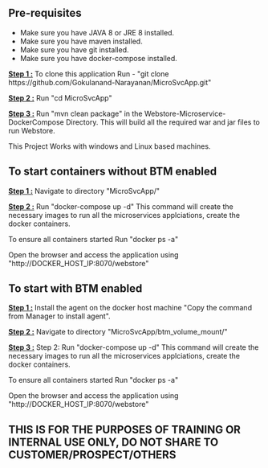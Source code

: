 
<h2>Pre-requisites</h2> 
<ul>
  <li>Make sure you have JAVA 8 or JRE 8 installed.</li>
  <li>Make sure you have maven installed.</li>
  <li>Make sure you have git installed.</li>
  <li>Make sure you have docker-compose installed.</li>
</ul>
<b><u>Step 1 :</u></b> To clone this application Run - "git clone https://github.com/Gokulanand-Narayanan/MicroSvcApp.git"

<b><u>Step 2 :</u></b> Run "cd MicroSvcApp"

<b><u>Step 3 :</u></b> Run "mvn clean package" in the Webstore-Microservice-DockerCompose Directory. This will build all the required war and jar files to run Webstore.

This Project Works with windows and Linux based machines.

<h2>To start containers without BTM enabled</h2>

<b><u>Step 1 :</u></b> Navigate to directory "MicroSvcApp/"  

<b><u>Step 2 :</u></b> Run "docker-compose up -d" This command will create the necessary images to run all the microservices applciations, create the docker containers. 

To ensure all containers started  Run "docker ps -a"

Open the browser and access the application using "http://DOCKER_HOST_IP:8070/webstore"


<h2>To start with BTM enabled </h2>

<b><u>Step 1 :</u></b> Install the agent on the docker host machine "Copy the command from Manager to install agent".

<b><u>Step 2 :</u></b> Navigate to directory "MicroSvcApp/btm_volume_mount/" 

<b><u>Step 3 :</u></b> Step 2: Run "docker-compose up -d" This command will create the necessary images to run all the microservices applciations, create the docker containers.

To ensure all containers started  Run "docker ps -a"

Open the browser and access the application using "http://DOCKER_HOST_IP:8070/webstore"


<h2>THIS IS FOR THE PURPOSES OF TRAINING OR INTERNAL USE ONLY, DO NOT SHARE TO CUSTOMER/PROSPECT/OTHERS</h2> 

